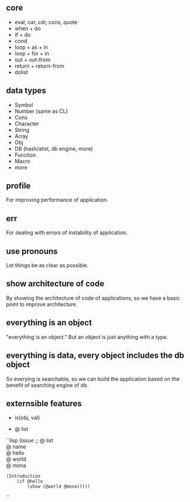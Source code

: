 ## core
- eval, car, cdr, cons, quote
- when + do
- if + do
- cond
- loop + as + in
- loop + for + in
- out + out-from
- return + return-from
- dolist


## data types
- Symbol 
- Number (same as CL)
- Cons 
- Character 
- String 
- Array 
- Obj 
- DB (hash/alist, db engine, more)
- Function 
- Macro 
- more

## profile
For improving performance of application.

## err
For dealing with errors of instability of application.

## use pronouns
Let things be as clear as possible.

## show architecture of code
By showing the architecture of code of applications, so we have a basic point to improve architecture.

## everything is an object
"everything is an object." But an object is just anything with a type.

## everything is data, every object includes the db object
So everying is searchable, so we can build the application based on the benefit of searching engine of db.

## externsible features

- is(obj, val)

- @ list

``lisp
(issue
	;; @ list		
	@ name		
	@ hello		
	@ world		
	@ mona	
		
	(Introduction
		(if @hello 
			(show (@world @mona)))))   
``

        


